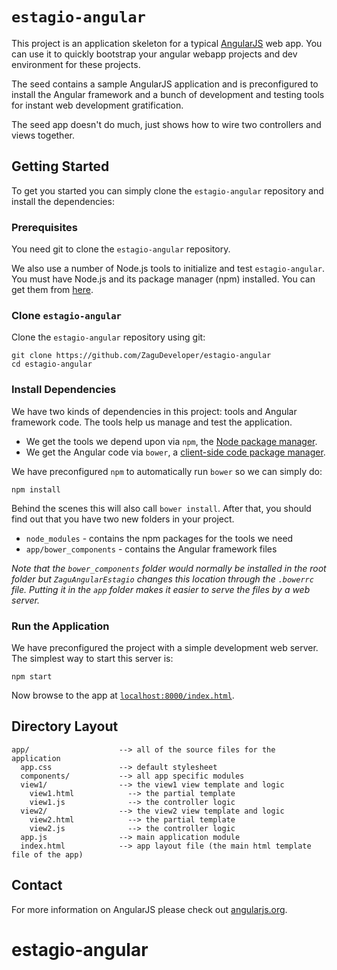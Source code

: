 # `estagio-angular`

This project is an application skeleton for a typical [AngularJS][angularjs] web app. You can use it
to quickly bootstrap your angular webapp projects and dev environment for these projects.

The seed contains a sample AngularJS application and is preconfigured to install the Angular
framework and a bunch of development and testing tools for instant web development gratification.

The seed app doesn't do much, just shows how to wire two controllers and views together.


## Getting Started

To get you started you can simply clone the `estagio-angular` repository and install the dependencies:

### Prerequisites

You need git to clone the `estagio-angular` repository.

We also use a number of Node.js tools to initialize and test `estagio-angular`. You must have Node.js
and its package manager (npm) installed. You can get them from [here][node].

### Clone `estagio-angular`

Clone the `estagio-angular` repository using git:

```
git clone https://github.com/ZaguDeveloper/estagio-angular
cd estagio-angular
```
### Install Dependencies

We have two kinds of dependencies in this project: tools and Angular framework code. The tools help
us manage and test the application.

* We get the tools we depend upon via `npm`, the [Node package manager][npm].
* We get the Angular code via `bower`, a [client-side code package manager][bower].

We have preconfigured `npm` to automatically run `bower` so we can simply do:

```
npm install
```

Behind the scenes this will also call `bower install`. After that, you should find out that you have
two new folders in your project.

* `node_modules` - contains the npm packages for the tools we need
* `app/bower_components` - contains the Angular framework files

*Note that the `bower_components` folder would normally be installed in the root folder but
`ZaguAngularEstagio` changes this location through the `.bowerrc` file. Putting it in the `app` folder
makes it easier to serve the files by a web server.*

### Run the Application

We have preconfigured the project with a simple development web server. The simplest way to start
this server is:

```
npm start
```

Now browse to the app at [`localhost:8000/index.html`][local-app-url].


## Directory Layout

```
app/                    --> all of the source files for the application
  app.css               --> default stylesheet
  components/           --> all app specific modules
  view1/                --> the view1 view template and logic
    view1.html            --> the partial template
    view1.js              --> the controller logic
  view2/                --> the view2 view template and logic
    view2.html            --> the partial template
    view2.js              --> the controller logic
  app.js                --> main application module
  index.html            --> app layout file (the main html template file of the app)
```

## Contact

For more information on AngularJS please check out [angularjs.org][angularjs].


[angularjs]: https://angularjs.org/
[bower]: http://bower.io/
[local-app-url]: http://localhost:8000/index.html
[node]: https://nodejs.org/
[npm]: https://www.npmjs.org/
# estagio-angular
